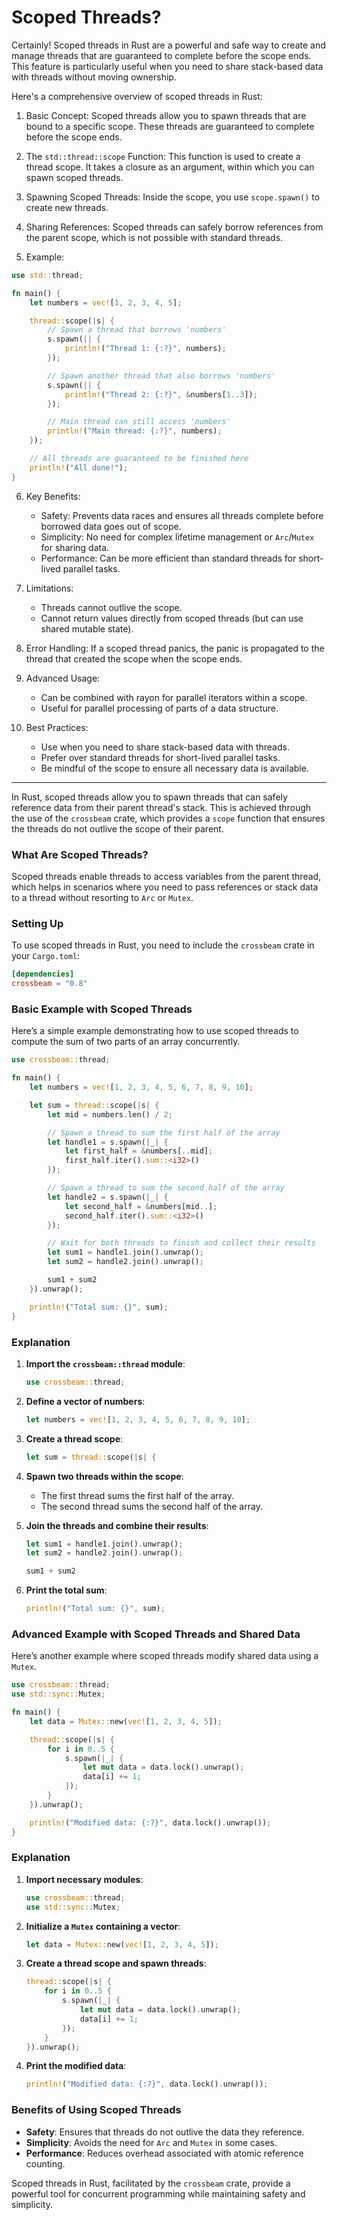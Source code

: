 # Scoped Threads?
Certainly! Scoped threads in Rust are a powerful and safe way to create and manage threads that are guaranteed to complete before the scope ends. This feature is particularly useful when you need to share stack-based data with threads without moving ownership.

Here's a comprehensive overview of scoped threads in Rust:

1. Basic Concept:
   Scoped threads allow you to spawn threads that are bound to a specific scope. These threads are guaranteed to complete before the scope ends.

2. The `std::thread::scope` Function:
   This function is used to create a thread scope. It takes a closure as an argument, within which you can spawn scoped threads.

3. Spawning Scoped Threads:
   Inside the scope, you use `scope.spawn()` to create new threads.

4. Sharing References:
   Scoped threads can safely borrow references from the parent scope, which is not possible with standard threads.

5. Example:

```rust
use std::thread;

fn main() {
    let numbers = vec![1, 2, 3, 4, 5];

    thread::scope(|s| {
        // Spawn a thread that borrows 'numbers'
        s.spawn(|| {
            println!("Thread 1: {:?}", numbers);
        });

        // Spawn another thread that also borrows 'numbers'
        s.spawn(|| {
            println!("Thread 2: {:?}", &numbers[1..3]);
        });

        // Main thread can still access 'numbers'
        println!("Main thread: {:?}", numbers);
    });

    // All threads are guaranteed to be finished here
    println!("All done!");
}
```

6. Key Benefits:
   - Safety: Prevents data races and ensures all threads complete before borrowed data goes out of scope.
   - Simplicity: No need for complex lifetime management or `Arc`/`Mutex` for sharing data.
   - Performance: Can be more efficient than standard threads for short-lived parallel tasks.

7. Limitations:
   - Threads cannot outlive the scope.
   - Cannot return values directly from scoped threads (but can use shared mutable state).

8. Error Handling:
   If a scoped thread panics, the panic is propagated to the thread that created the scope when the scope ends.

9. Advanced Usage:
   - Can be combined with rayon for parallel iterators within a scope.
   - Useful for parallel processing of parts of a data structure.

10. Best Practices:
    - Use when you need to share stack-based data with threads.
    - Prefer over standard threads for short-lived parallel tasks.
    - Be mindful of the scope to ensure all necessary data is available.


--------------------
In Rust, scoped threads allow you to spawn threads that can safely reference data from their parent thread's stack. This is achieved through the use of the `crossbeam` crate, which provides a `scope` function that ensures the threads do not outlive the scope of their parent.

### What Are Scoped Threads?

Scoped threads enable threads to access variables from the parent thread, which helps in scenarios where you need to pass references or stack data to a thread without resorting to `Arc` or `Mutex`.

### Setting Up

To use scoped threads in Rust, you need to include the `crossbeam` crate in your `Cargo.toml`:

```toml
[dependencies]
crossbeam = "0.8"
```

### Basic Example with Scoped Threads

Here’s a simple example demonstrating how to use scoped threads to compute the sum of two parts of an array concurrently.

```rust
use crossbeam::thread;

fn main() {
    let numbers = vec![1, 2, 3, 4, 5, 6, 7, 8, 9, 10];

    let sum = thread::scope(|s| {
        let mid = numbers.len() / 2;

        // Spawn a thread to sum the first half of the array
        let handle1 = s.spawn(|_| {
            let first_half = &numbers[..mid];
            first_half.iter().sum::<i32>()
        });

        // Spawn a thread to sum the second half of the array
        let handle2 = s.spawn(|_| {
            let second_half = &numbers[mid..];
            second_half.iter().sum::<i32>()
        });

        // Wait for both threads to finish and collect their results
        let sum1 = handle1.join().unwrap();
        let sum2 = handle2.join().unwrap();

        sum1 + sum2
    }).unwrap();

    println!("Total sum: {}", sum);
}
```

### Explanation

1. **Import the `crossbeam::thread` module**:
   ```rust
   use crossbeam::thread;
   ```

2. **Define a vector of numbers**:
   ```rust
   let numbers = vec![1, 2, 3, 4, 5, 6, 7, 8, 9, 10];
   ```

3. **Create a thread scope**:
   ```rust
   let sum = thread::scope(|s| {
   ```

4. **Spawn two threads within the scope**:
   - The first thread sums the first half of the array.
   - The second thread sums the second half of the array.

5. **Join the threads and combine their results**:
   ```rust
   let sum1 = handle1.join().unwrap();
   let sum2 = handle2.join().unwrap();

   sum1 + sum2
   ```

6. **Print the total sum**:
   ```rust
   println!("Total sum: {}", sum);
   ```

### Advanced Example with Scoped Threads and Shared Data

Here’s another example where scoped threads modify shared data using a `Mutex`.

```rust
use crossbeam::thread;
use std::sync::Mutex;

fn main() {
    let data = Mutex::new(vec![1, 2, 3, 4, 5]);

    thread::scope(|s| {
        for i in 0..5 {
            s.spawn(|_| {
                let mut data = data.lock().unwrap();
                data[i] += 1;
            });
        }
    }).unwrap();

    println!("Modified data: {:?}", data.lock().unwrap());
}
```

### Explanation

1. **Import necessary modules**:
   ```rust
   use crossbeam::thread;
   use std::sync::Mutex;
   ```

2. **Initialize a `Mutex` containing a vector**:
   ```rust
   let data = Mutex::new(vec![1, 2, 3, 4, 5]);
   ```

3. **Create a thread scope and spawn threads**:
   ```rust
   thread::scope(|s| {
       for i in 0..5 {
           s.spawn(|_| {
               let mut data = data.lock().unwrap();
               data[i] += 1;
           });
       }
   }).unwrap();
   ```

4. **Print the modified data**:
   ```rust
   println!("Modified data: {:?}", data.lock().unwrap());
   ```

### Benefits of Using Scoped Threads

- **Safety**: Ensures that threads do not outlive the data they reference.
- **Simplicity**: Avoids the need for `Arc` and `Mutex` in some cases.
- **Performance**: Reduces overhead associated with atomic reference counting.

Scoped threads in Rust, facilitated by the `crossbeam` crate, provide a powerful tool for concurrent programming while maintaining safety and simplicity.